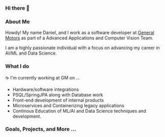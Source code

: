 ### Hi there 👋

<!--
**d9dch/d9dch** is a ✨ _special_ ✨ repository because its `README.md` (this file) appears on your GitHub profile.

Here are some ideas to get you started:

- 🔭 I’m currently working on ...
- 🌱 I’m currently learning ...
- 👯 I’m looking to collaborate on ...
- 🤔 I’m looking for help with ...
- 💬 Ask me about ...
- 📫 How to reach me: ...
- 😄 Pronouns: ...
- ⚡ Fun fact: ...
-->

### About Me
Howdy!
My name Daniel, and I work as a software developer at [General Motors](https://www.gm.com/) as part of a Advanced Applications and Computer Vision Team.

I am a highly passionate individual with a focus on advancing my career in AI/ML and Data Science. 

### What I do

☕ I'm currently working at GM on ...
* Hardware/software integrations
* PSQL/SpringJPA along with Database work
* Front-end development of internal products
* Microservices and Containerizing legacy applications
* Continous Education of ML/AI and Data Science techniques and development.

### Goals, Projects, and More ...
